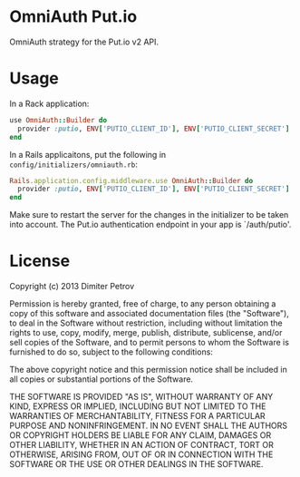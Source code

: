 # OmniAuth Put.io

OmniAuth strategy for the Put.io v2 API.

# Usage

In a Rack application:

```ruby
use OmniAuth::Builder do
  provider :putio, ENV['PUTIO_CLIENT_ID'], ENV['PUTIO_CLIENT_SECRET']
end
```

In a Rails applicaitons, put the following in `config/initializers/omniauth.rb`:

```ruby
Rails.application.config.middleware.use OmniAuth::Builder do
  provider :putio, ENV['PUTIO_CLIENT_ID'], ENV['PUTIO_CLIENT_SECRET']
end
```

Make sure to restart the server for the changes in the initializer to be taken into account.
The Put.io authentication endpoint in your app is `/auth/putio'.

# License

Copyright (c) 2013 Dimiter Petrov

Permission is hereby granted, free of charge, to any person obtaining a copy of
this software and associated documentation files (the "Software"), to deal in
the Software without restriction, including without limitation the rights to
use, copy, modify, merge, publish, distribute, sublicense, and/or sell copies
of the Software, and to permit persons to whom the Software is furnished to do
so, subject to the following conditions:

The above copyright notice and this permission notice shall be included in all
copies or substantial portions of the Software.

THE SOFTWARE IS PROVIDED "AS IS", WITHOUT WARRANTY OF ANY KIND, EXPRESS OR
IMPLIED, INCLUDING BUT NOT LIMITED TO THE WARRANTIES OF MERCHANTABILITY,
FITNESS FOR A PARTICULAR PURPOSE AND NONINFRINGEMENT. IN NO EVENT SHALL THE
AUTHORS OR COPYRIGHT HOLDERS BE LIABLE FOR ANY CLAIM, DAMAGES OR OTHER
LIABILITY, WHETHER IN AN ACTION OF CONTRACT, TORT OR OTHERWISE, ARISING FROM,
OUT OF OR IN CONNECTION WITH THE SOFTWARE OR THE USE OR OTHER DEALINGS IN THE
SOFTWARE.
